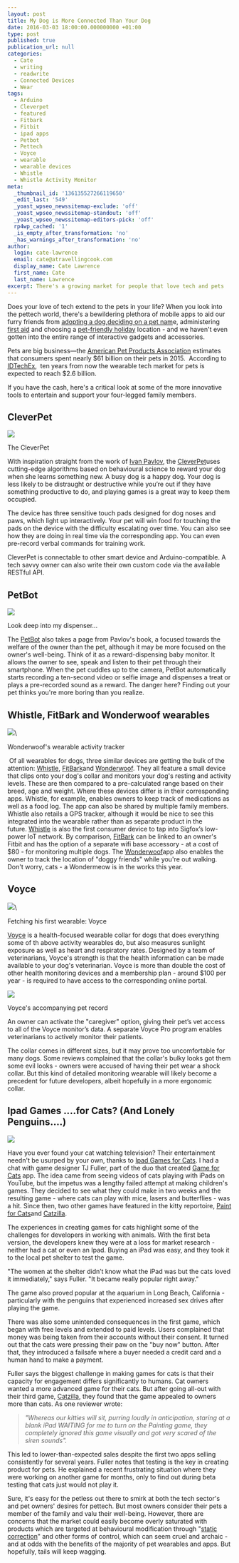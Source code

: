 ```yaml
---
layout: post
title: My Dog is More Connected Than Your Dog
date: 2016-03-03 18:00:00.000000000 +01:00
type: post
published: true
publication_url: null
categories:
  - Cate
  - writing
  - readwrite
  - Connected Devices
  - Wear
tags:
  - Arduino
  - Cleverpet
  - featured
  - Fitbark
  - Fitbit
  - ipad apps
  - Petbot
  - Pettech
  - Voyce
  - wearable
  - wearable devices
  - Whistle
  - Whistle Activity Monitor
meta:
  _thumbnail_id: '136135527266119650'
  _edit_last: '549'
  _yoast_wpseo_newssitemap-exclude: 'off'
  _yoast_wpseo_newssitemap-standout: 'off'
  _yoast_wpseo_newssitemap-editors-pick: 'off'
  rp4wp_cached: '1'
  _is_empty_after_transformation: 'no'
  _has_warnings_after_transformation: 'no'
author:
  login: cate-lawrence
  email: cate@atravellingcook.com
  display_name: Cate Lawrence
  first_name: Cate
  last_name: Lawrence
excerpt: There's a growing market for people that love tech and pets
---
```

Does your love of tech extend to the pets in your life? When you look
into the pettech world, there's a bewildering plethora of mobile apps to
aid our furry friends from [adopting a
dog](https://itunes.apple.com/US/app/id875026451?mt=8),[deciding on a
pet nam](https://itunes.apple.com/DE/app/id327583274?mt=8)e,
administering [first
aid](https://play.google.com/store/apps/details?id=com.cube.arc.pfa) and choosing
a [pet-friendly
holiday](https://itunes.apple.com/us/app/bringfido-pet-friendly-hotels/id682820712?mt=8)
location - and we haven't even gotten into the entire range of
interactive gadgets and accessories. 

Pets are big business—the [American Pet Products
Association](http://www.americanpetproducts.org/press_industrytrends.asp)
estimates that consumers spent nearly \$61 billion on their pets in
2015.  According to
[IDTechEx,](http://www.idtechex.com/research/reports/wearable-technology-for-animals-2015-2025-technologies-markets-forecasts-000391.asp) 
ten years from now the wearable tech market for pets is expected to
reach \$2.6 billion. 

If you have the cash, here's a critical look at some of the more
innovative tools to entertain and support your four-legged family
members.

CleverPet 
----------

![](rw-import/MTM1Nzg2MDM2NjUwMzIyNTYz.png)

The CleverPet 

With inspiration straight from the work of [Ivan
Pavlov](https://en.wikipedia.org/wiki/Classical_conditioning), the
[CleverPet](http://getcleverpet.com/)uses cutting-edge algorithms based
on behavioural science to reward your dog when she learns something
new. A busy dog is a happy dog. Your dog is less likely to be distraught
or destructive while you’re out if they have something productive to do,
and playing games is a great way to keep them occupied.

The device has three sensitive touch pads designed for dog noses and
paws, which light up interactively. Your pet will win food for touching
the pads on the device with the difficulty escalating over time. You can
also see how they are doing in real time via the corresponding app. You
can even pre-record verbal commands for training work.

CleverPet is connectable to other smart device and Arduino-compatible. A
tech savvy owner can also write their own custom code via the available
RESTful API.

PetBot
------

![](rw-import/MTM2MDg4MDQxMzAyMzIzMTcw.png)

Look deep into my dispenser...

The [PetBot](http://www.petbot.co/) also takes a page from Pavlov's
book, a focused towards the welfare of the owner than the pet, although
it may be more focused on the owner's well-being. Think of it as a
reward-dispensing baby monitor. It allows the owner to see, speak and
listen to their pet through their smartphone. When the pet cuddles up to
the camera, PetBot automatically starts recording a ten-second video or
selfie image and dispenses a treat or plays a pre-recorded sound as a
reward. The danger here? Finding out your pet thinks you're more boring
than you realize.

Whistle, FitBark and Wonderwoof wearables 
------------------------------------------

![](rw-import/MTM2MDg5NzEyMzEzMDM2Nzcw.jpg)\

Wonderwoof's wearable activity tracker

 Of all wearables for dogs, three similar devices are getting the bulk
of the
attention: [Whistle](https://readwrite.com/2013/11/12/whistle-tracker-dog),
[FitBark](http://www.fitbark.com/)and
[Wonderwoof](https://www.wonderwoof.com/). They all feature a small
device that clips onto your dog's collar and monitors your dog's resting
and activity levels. These are then compared to a pre-calculated range
based on their breed, age and weight. Where these devices differ is in
their corresponding apps. Whistle, for example, enables owners to keep
track of medications as well as a food log. The app can also be shared
by multiple family members. Whistle also retails a GPS tracker, although
it would be nice to see this integrated into the wearable rather than as
separate product in the
future. [Whistle](http://www.whistle.com/activity-monitor/) is also the
first consumer device to tap into Sigfox’s low-power IoT network. By
comparison, [FitBark](http://www.fitbark.com/) can be linked to an
owner's Fitbit and has the option of a separate wifi base accessory - at
a cost of \$80 - for monitoring multiple dogs.
The [Wonderwoof](https://www.wonderwoof.com/)app also enables the owner
to track the location of "doggy friends" while you're out walking. Don't
worry, cats - a Wondermeow is in the works this year. 

Voyce
-----

![](rw-import/MTM2MTU5NzQzMzY1MzU2MzQ1.jpg)\

Fetching his first wearable: Voyce

[Voyce](http://voyce.com/) is a health-focused wearable collar for dogs
that does everything some of th above activity wearables do, but also
measures sunlight exposure as well as heart and respiratory rates.
Designed by a team of veterinarians, Voyce's strength is that the health
information can be made available to your dog's veterinarian. Voyce is
more than double the cost of other health monitoring devices and a
membership plan - around \$100 per year - is required to have access to
the corresponding online portal. 

![](rw-import/MTM2OTY4NTA2Mzc2NzI2MTEx.png)

Voyce's accompanying pet record

An owner can activate the "caregiver" option, giving their pet’s vet
access to all of the Voyce monitor’s data. A separate Voyce Pro program
enables veterinarians to actively monitor their patients.

The collar comes in different sizes, but it may prove too uncomfortable
for many dogs. Some reviews complained that the collar's bulky looks got
them some evil looks - owners were accused of having their pet wear a
shock collar. But this kind of detailed monitoring wearable will likely
become a precedent for future developers, albeit hopefully in a more
ergonomic collar. 

Ipad Games ....for Cats? (And Lonely Penguins....)
--------------------------------------------------

![](rw-import/MTM2MTU3OTM1NDUyNTkyMDgz.jpg)

Have you ever found your cat watching television? Their entertainment
needn't be usurped by your own, thanks to [Ipad Games for
Cats](http://www.ipadgameforcats.com/). I had a chat with game designer
TJ Fuller, part of the duo that created [Game for
Cats](https://play.google.com/store/apps/details?id=com.littlehiccup.GameForCats)
app. The idea came from seeing videos of cats playing with iPads on
YouTube, but the impetus was a lengthy failed attempt at making
children's games. They decided to see what they could make in two weeks
and the resulting game - where cats can play with mice, lasers and
butterflies - was a hit. Since then, two other games have featured in
the kitty reportoire, [Paint for
Cats](https://itunes.apple.com/us/app/paint-for-cats/id427702410?mt=8)and
[Catzilla](https://itunes.apple.com/app/catzilla/id641891200?mt=8).

The experiences in creating games for cats highlight some of the
challenges for developers in working with animals. With the first beta
version, the developers knew they were at a loss for market research -
neither had a cat or even an Ipad. Buying an iPad was easy, and they
took it to the local pet shelter to test the game.

"The women at the shelter didn’t know what the iPad was but the cats
loved it immediately," says Fuller. "It became really popular right
away."  

The game also proved popular at the aquarium in Long Beach, California -
particularly with the penguins that experienced increased sex drives
after playing the game. 

There was also some unintended consequences in the first game, which
began with free levels and extended to paid levels. Users complained
that money was being taken from their accounts without their consent. It
turned out that the cats were pressing their paw on the "buy now"
button. After that, they introduced a failsafe where a buyer needed a
credit card and a human hand to make a payment.

Fuller says the biggest challenge in making games for cats is that their
capacity for engagement differs significantly to humans. Cat owners
wanted a more advanced game for their cats. But after going all-out with
their third
game, [Catzilla](https://itunes.apple.com/us/app/catzilla/id641891200?mt=8),
they found that the game appealed to owners more than cats. As one
reviewer wrote:

> *"Whereas our kitties will sit, purring loudly in anticipation,
> staring at a blank iPad WAITING for me to turn on the Painting game,
> they completely ignored this game visually and got very scared of the
> siren sounds".*

This led to lower-than-expected sales despite the first two apps selling
consistently for several years. Fuller notes that testing is the key in
creating product for pets. He explained a recent frustrating situation
where they were working on another game for months, only to find out
during beta testing that cats just would not play it. 

Sure, it's easy for the petless out there to smirk at both the tech
sector's and pet owners' desires for pettech. But most owners consider
their pets a member of the family and valu their well-being. However,
there are concerns that the market could easily become overly saturated
with products which are targeted at behavioural modification through
"[static
correction](http://www.amazon.com/Motorola-SCOUTTRAINER25-Collar-Remote-Training/dp/B00SFW0LX6)" and
other forms of control, which can seem cruel and archaic - and at odds
with the benefits of the majority of pet wearables and apps. But
hopefully, tails will keep wagging.
